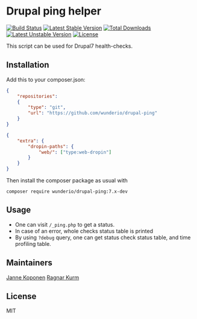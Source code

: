 # Drupal ping helper
[![Build Status](https://travis-ci.org/wunderio/drupal-ping.svg?branch=master)](https://travis-ci.org/wunderio/drupal-ping) [![Latest Stable Version](https://poser.pugx.org/wunderio/drupal-ping/v/stable)](https://packagist.org/packages/wunderio/drupal-ping) [![Total Downloads](https://poser.pugx.org/wunderio/drupal-ping/downloads)](https://packagist.org/packages/wunderio/drupal-ping) [![Latest Unstable Version](https://poser.pugx.org/wunderio/drupal-ping/v/unstable)](https://packagist.org/packages/wunderio/drupal-ping) [![License](https://poser.pugx.org/wunderio/drupal-ping/license)](https://packagist.org/packages/wunderio/drupal-ping)

This script can be used for Drupal7 health-checks.

## Installation
Add this to your composer.json:

```json
{
    "repositories":
    {
        "type": "git",
        "url": "https://github.com/wunderio/drupal-ping"
    }
}
```

```json
{
    "extra": {
        "dropin-paths": {
            "web/": ["type:web-dropin"]
        }
    }
}
```

Then install the composer package as usual with
```
composer require wunderio/drupal-ping:7.x-dev
```

## Usage

* One can visit `/_ping.php` to get a status.
* In case of an error, whole checks status table is printed
* By using `?debug` query, one can get status check status table, and time profiling table.

## Maintainers
[Janne Koponen](https://github.com/tharna)
[Ragnar Kurm](https://github.com/ragnarkurmwunder)

## License
MIT
